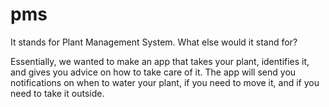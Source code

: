 # pms
It stands for Plant Management System. What else would it stand for? 

Essentially, we wanted to make an app that takes your plant, identifies it, and gives you advice on how to take care of it. The app will send you notifications on when to water your plant, if you need to move it, and if you need to take it outside.
